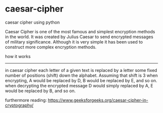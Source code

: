 # caesar-cipher
caesar cipher using python

Caesar Cipher is one of the most famous and simplest encryption methods in the world. It was created by Julius Caesar to send encrypted messages of military significance. Although it is very simple it has been used to construct more complex encryption methods.

how it works
____________

in caesar cipher each letter of a given text is replaced by a letter some fixed number of positions (shift) down the alphabet. Assuming that shift is 3 when encrypting, A would be replaced by D, B would be replaced by E, and so on. when decrypting the encrypted message D would simply replaced by A, E would be replaced by B, and so on. 

furthermore reading: https://www.geeksforgeeks.org/caesar-cipher-in-cryptography/
